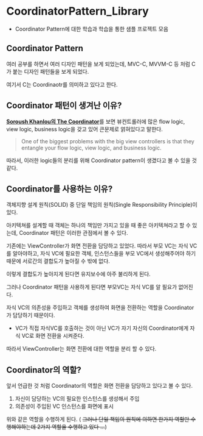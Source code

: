 # CoordinatorPattern_Library
-  Coordinator Pattern에 대한 학습과 학습을 통한 샘플 프로젝트 모음

## Coordinator Pattern
여러 공부를 하면서 여러 디자인 패턴을 보게 되었는데, MVC-C, MVVM-C 등 처럼 C가 붙는 디자인 패턴들을 보게 되었다.

여기서 C는 Coordinaotr를 의미하고 있다고 한다.

## Coordinator 패턴이 생겨난 이유?
[**Soroush Khanlou의 The Coordinator**](https://khanlou.com/2015/01/the-coordinator/)를 보면 뷰컨트롤러에 많은 flow logic, view logic, business logic을 갖고 있어 큰문제로 얽혀있다고 말한다.

> One of the biggest problems with the big view controllers is that they entangle your flow logic, view logic, and business logic.

따라서, 이러한 logic들의 분리를 위해 Coordinator pattern이 생겼다고 볼 수 있을 것 같다.

## Coordinator를 사용하는 이유?
객체지향 설계 원칙(SOLID) 중 단일 책임의 원칙(Single Responsibility Principle)이 있다.

아키텍쳐를 설계할 때 객체는 하나의 책임만 가지고 있을 때 좋은 아키텍쳐라고 할 수 있는데, Coordinator 패턴은 이러한 관점에서 볼 수 있다.

기존에는 ViewController가 화면 전환을 담당하고 있었다. 따라서 부모 VC는 자식 VC를 알아야하고, 자식 VC에 필요한 객체, 인스턴스들을 부모 VC에서 생성해주어야 하기 때문에 서로간의 결합도가 높아질 수 밖에 없다.

이렇게 결합도가 높아지게 된다면 유지보수에 아주 불리하게 된다.

그러나 Coordinator 패턴을 사용하게 된다면 부모VC는 자식 VC를 알 필요가 없어진다.

자식 VC의 의존성을 주입하고 객체를 생성하여 화면을 전환하는 역할을 Coordinator가 담당하기 때문이다.

- VC가 직접 자식VC를 호출하는 것이 아닌 VC가 자기 자신의 Coordinator에게 자식 VC로 화면 전환을 시켜준다.

따라서 ViewController는 화면 전환에 대한 역할을 분리 할 수 있다.

## Coordinator의 역할?
앞서 언급한 것 처럼 Coordinator의 역할은 화면 전환을 담당하고 있다고 볼 수 있다.

1. 자신이 담당하는 VC의 필요한 인스턴스를 생성해서 주입
2. 의존성이 주입된 VC 인스턴스를 화면에 표시

위와 같은 역할을 수행하게 된다. ( ~~그러나 단일 책임의 원칙에 의하면 한가지 역할만 수행해야하는데 2가지 역할을 수행하고 있다 …~~)